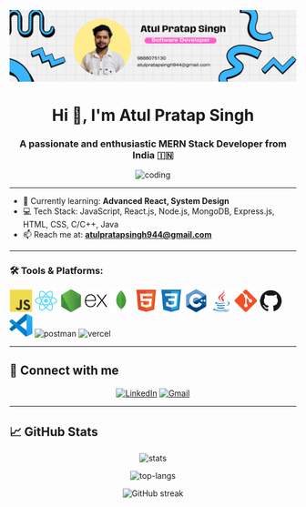 <!-- Banner -->
![logo](https://github.com/atulpratapsingh944/atulpratapsingh944/blob/main/White%20and%20Blue%20Memphis%20Graphic%20Designer%20LinkedIn%20Banner%20(1).png?raw=true)


<h1 align="center">Hi 👋, I'm Atul Pratap Singh</h1>
<h3 align="center">A passionate and enthusiastic MERN Stack Developer from India 🇮🇳</h3>

<p align="center">
  <img src="https://cdn.dribbble.com/users/1059583/screenshots/4171367/coding-freak.gif" alt="coding" width="300" />
</p>

---

- 🌱 Currently learning: **Advanced React, System Design**
- 💻 Tech Stack: JavaScript, React.js, Node.js, MongoDB, Express.js, HTML, CSS, C/C++, Java
- 📫 Reach me at: **atulpratapsingh944@gmail.com**

---

### 🛠️ Tools & Platforms:

<p align="left">
  <img src="https://raw.githubusercontent.com/devicons/devicon/master/icons/javascript/javascript-original.svg" alt="javascript" width="40"/>
  <img src="https://raw.githubusercontent.com/devicons/devicon/master/icons/react/react-original.svg" alt="react" width="40"/>
  <img src="https://raw.githubusercontent.com/devicons/devicon/master/icons/nodejs/nodejs-original.svg" alt="nodejs" width="40"/>
  <img src="https://raw.githubusercontent.com/devicons/devicon/master/icons/express/express-original.svg" alt="express" width="40"/>
  <img src="https://raw.githubusercontent.com/devicons/devicon/master/icons/mongodb/mongodb-original.svg" alt="mongodb" width="40"/>
  <img src="https://raw.githubusercontent.com/devicons/devicon/master/icons/html5/html5-original.svg" alt="html" width="40"/>
  <img src="https://raw.githubusercontent.com/devicons/devicon/master/icons/css3/css3-original.svg" alt="css" width="40"/>
  <img src="https://raw.githubusercontent.com/devicons/devicon/master/icons/cplusplus/cplusplus-original.svg" alt="c++" width="40"/>
  <img src="https://raw.githubusercontent.com/devicons/devicon/master/icons/java/java-original.svg" alt="java" width="40"/>
  <img src="https://raw.githubusercontent.com/devicons/devicon/master/icons/git/git-original.svg" alt="git" width="40"/>
  <img src="https://raw.githubusercontent.com/devicons/devicon/master/icons/github/github-original.svg" alt="github" width="40"/>
  <img src="https://raw.githubusercontent.com/devicons/devicon/master/icons/vscode/vscode-original.svg" alt="vscode" width="40"/>
  <img src="https://www.vectorlogo.zone/logos/getpostman/getpostman-icon.svg" alt="postman" width="40"/>
  <img src="https://www.svgrepo.com/show/327408/logo-vercel.svg" alt="vercel" width="40"/>
</p>

---

## 🔗 Connect with me

<p align="center">
  <a href="https://www.linkedin.com/in/atulpratapsingh944/" target="blank"><img align="center" src="https://cdn.jsdelivr.net/gh/devicons/devicon/icons/linkedin/linkedin-original.svg" alt="LinkedIn" height="30" width="30" /></a>
  <a href="mailto:atulpratapsingh944@gmail.com"><img align="center" src="https://img.icons8.com/color/48/gmail-new.png" alt="Gmail" height="30" width="30" /></a>
</p>

---

## 📈 GitHub Stats

<p align="center">
  <img src="https://github-readme-stats.vercel.app/api?username=atulpratapsingh944&show_icons=true&theme=radical" alt="stats" />
</p>

<p align="center">
  <img src="https://github-readme-stats.vercel.app/api/top-langs/?username=atulpratapsingh944&layout=compact&theme=radical" alt="top-langs" />
</p>

<!-- GitHub Streak Stats -->
<p align="center">
  <img src="https://streak-stats.demolab.com/?user=atulpratapsingh944&theme=radical&border_radius=5" alt="GitHub streak" />
</p>
